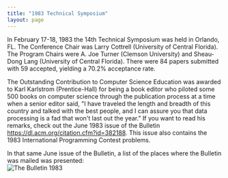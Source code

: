 ```yaml
---
title: "1983 Technical Symposium"
layout: page
---
```


In February 17-18, 1983 the 14th Technical Symposium was held in
Orlando, FL. The Conference Chair was Larry Cottrell (University of
Central Florida). The Program Chairs were A. Joe Turner (Clemson
University) and Sheau-Dong Lang (University of Central Florida). There
were 84 papers submitted with 59 accepted, yielding a 70.2% acceptance
rate.

The Outstanding Contribution to Computer Science Education was awarded
to Karl Karlstrom (Prentice-Hall) for being a book editor who piloted
some 500 books on computer science through the publication process at a
time when a senior editor said, \"I have traveled the length and breadth
of this country and talked with the best people, and I can assure you
that data processing is a fad that won\'t last out the year.\" If you
want to read his remarks, check out the June 1983 issue of the Bulletin
<https://dl.acm.org/citation.cfm?id=382188>. This issue also contains
the 1983 International Programming Contest problems.

In that same June issue of the Bulletin, a list of the places where the
Bulletin was mailed was presented:\
![The Bulletin 1983](../../files/images/50yearsofSIGCSE/Bulletin1983.jpg)
